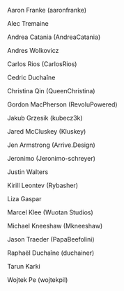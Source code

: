 Aaron Franke (aaronfranke)

Alec Tremaine

Andrea Catania (AndreaCatania)

Andres Wolkovicz

Carlos Rios (CarlosRios)

Cedric Duchaîne

Christina Qin (QueenChristina)

Gordon MacPherson (RevoluPowered)

Jakub Grzesik (kubecz3k)

Jared McCluskey (Kluskey)

Jen Armstrong (Arrive.Design)

Jeronimo (Jeronimo-schreyer)

Justin Walters

Kirill Leontev (Rybasher)

Liza Gaspar

Marcel Klee (Wuotan Studios)

Michael Kneeshaw (Mkneeshaw)

Jason Traeder (PapaBeefolini)

Raphaël Duchaîne (duchainer)

Tarun Karki

Wojtek Pe (wojtekpil)
